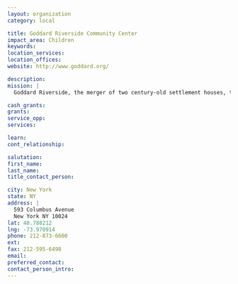 ```yaml
---
layout: organization
category: local

title: Goddard Riverside Community Center
impact_area: Children
keywords: 
location_services: 
location_offices: 
website: http://www.goddard.org/

description: 
mission: |
  Goddard Riverside, the merger of two century-old settlement houses, today serves thousands of people with programs from early childhood education, afterschool activities and college access to outreach to homeless people, supportive housing and programs for older adults.

cash_grants: 
grants: 
service_opp: 
services: 

learn: 
cont_relationship: 

salutation: 
first_name: 
last_name: 
title_contact_person: 

city: New York
state: NY
address: |
  593 Columbus Avenue  
  New York NY 10024
lat: 40.788212
lng: -73.970914
phone: 212-873-6600
ext: 
fax: 212-595-6498
email: 
preferred_contact: 
contact_person_intro: 
---
```


